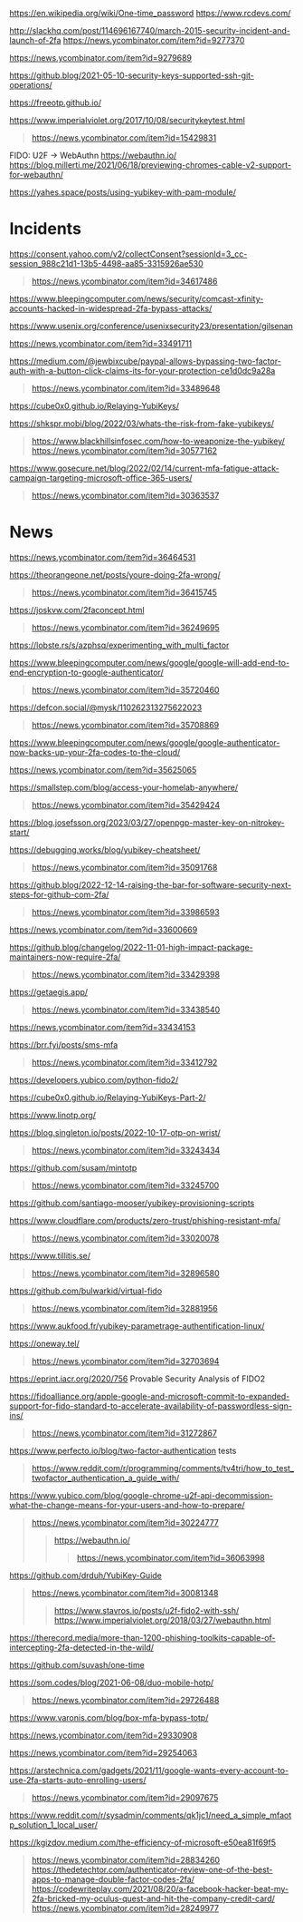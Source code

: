 https://en.wikipedia.org/wiki/One-time_password
https://www.rcdevs.com/

http://slackhq.com/post/114696167740/march-2015-security-incident-and-launch-of-2fa
https://news.ycombinator.com/item?id=9277370

https://news.ycombinator.com/item?id=9279689

https://github.blog/2021-05-10-security-keys-supported-ssh-git-operations/

https://freeotp.github.io/

https://www.imperialviolet.org/2017/10/08/securitykeytest.html
> https://news.ycombinator.com/item?id=15429831

FIDO: U2F -> WebAuthn https://webauthn.io/
https://blog.millerti.me/2021/06/18/previewing-chromes-cable-v2-support-for-webauthn/

https://yahes.space/posts/using-yubikey-with-pam-module/

# Incidents

https://consent.yahoo.com/v2/collectConsent?sessionId=3_cc-session_988c21d1-13b5-4498-aa85-3315926ae530
> https://news.ycombinator.com/item?id=34617486

https://www.bleepingcomputer.com/news/security/comcast-xfinity-accounts-hacked-in-widespread-2fa-bypass-attacks/

https://www.usenix.org/conference/usenixsecurity23/presentation/gilsenan

https://news.ycombinator.com/item?id=33491711

https://medium.com/@jewbixcube/paypal-allows-bypassing-two-factor-auth-with-a-button-click-claims-its-for-your-protection-ce1d0dc9a28a
> https://news.ycombinator.com/item?id=33489648

https://cube0x0.github.io/Relaying-YubiKeys/

https://shkspr.mobi/blog/2022/03/whats-the-risk-from-fake-yubikeys/
> https://www.blackhillsinfosec.com/how-to-weaponize-the-yubikey/
> https://news.ycombinator.com/item?id=30577162

https://www.gosecure.net/blog/2022/02/14/current-mfa-fatigue-attack-campaign-targeting-microsoft-office-365-users/
> https://news.ycombinator.com/item?id=30363537

# News
https://news.ycombinator.com/item?id=36464531

https://theorangeone.net/posts/youre-doing-2fa-wrong/
> https://news.ycombinator.com/item?id=36415745

https://joskvw.com/2faconcept.html
> https://news.ycombinator.com/item?id=36249695

https://lobste.rs/s/azphsq/experimenting_with_multi_factor

https://www.bleepingcomputer.com/news/google/google-will-add-end-to-end-encryption-to-google-authenticator/
> https://news.ycombinator.com/item?id=35720460

https://defcon.social/@mysk/110262313275622023
> https://news.ycombinator.com/item?id=35708869

https://www.bleepingcomputer.com/news/google/google-authenticator-now-backs-up-your-2fa-codes-to-the-cloud/

https://news.ycombinator.com/item?id=35625065

https://smallstep.com/blog/access-your-homelab-anywhere/
> https://news.ycombinator.com/item?id=35429424

https://blog.josefsson.org/2023/03/27/openpgp-master-key-on-nitrokey-start/
> 

https://debugging.works/blog/yubikey-cheatsheet/
> https://news.ycombinator.com/item?id=35091768

https://github.blog/2022-12-14-raising-the-bar-for-software-security-next-steps-for-github-com-2fa/
> https://news.ycombinator.com/item?id=33986593

https://news.ycombinator.com/item?id=33600669

https://github.blog/changelog/2022-11-01-high-impact-package-maintainers-now-require-2fa/
> https://news.ycombinator.com/item?id=33429398

https://getaegis.app/
> https://news.ycombinator.com/item?id=33438540

https://news.ycombinator.com/item?id=33434153

https://brr.fyi/posts/sms-mfa
> https://news.ycombinator.com/item?id=33412792

https://developers.yubico.com/python-fido2/

https://cube0x0.github.io/Relaying-YubiKeys-Part-2/

https://www.linotp.org/

https://blog.singleton.io/posts/2022-10-17-otp-on-wrist/
> https://news.ycombinator.com/item?id=33243434

https://github.com/susam/mintotp
> https://news.ycombinator.com/item?id=33245700

https://github.com/santiago-mooser/yubikey-provisioning-scripts

https://www.cloudflare.com/products/zero-trust/phishing-resistant-mfa/
> https://news.ycombinator.com/item?id=33020078

https://www.tillitis.se/
> https://news.ycombinator.com/item?id=32896580

https://github.com/bulwarkid/virtual-fido
> https://news.ycombinator.com/item?id=32881956

https://www.aukfood.fr/yubikey-parametrage-authentification-linux/

https://oneway.tel/
> https://news.ycombinator.com/item?id=32703694

https://eprint.iacr.org/2020/756 Provable Security Analysis of FIDO2

https://fidoalliance.org/apple-google-and-microsoft-commit-to-expanded-support-for-fido-standard-to-accelerate-availability-of-passwordless-sign-ins/
> https://news.ycombinator.com/item?id=31272867

https://www.perfecto.io/blog/two-factor-authentication tests
> https://www.reddit.com/r/programming/comments/tv4tri/how_to_test_twofactor_authentication_a_guide_with/

https://www.yubico.com/blog/google-chrome-u2f-api-decommission-what-the-change-means-for-your-users-and-how-to-prepare/
> https://news.ycombinator.com/item?id=30224777
> > https://webauthn.io/
> > > https://news.ycombinator.com/item?id=36063998

https://github.com/drduh/YubiKey-Guide
> https://news.ycombinator.com/item?id=30081348
> > https://www.stavros.io/posts/u2f-fido2-with-ssh/
> > https://www.imperialviolet.org/2018/03/27/webauthn.html

https://therecord.media/more-than-1200-phishing-toolkits-capable-of-intercepting-2fa-detected-in-the-wild/

https://github.com/suvash/one-time

https://som.codes/blog/2021-06-08/duo-mobile-hotp/
> https://news.ycombinator.com/item?id=29726488

https://www.varonis.com/blog/box-mfa-bypass-totp/

https://news.ycombinator.com/item?id=29330908

https://news.ycombinator.com/item?id=29254063

https://arstechnica.com/gadgets/2021/11/google-wants-every-account-to-use-2fa-starts-auto-enrolling-users/
> https://news.ycombinator.com/item?id=29097675

https://www.reddit.com/r/sysadmin/comments/qk1jc1/need_a_simple_mfaotp_solution_1_local_user/

https://kgizdov.medium.com/the-efficiency-of-microsoft-e50ea81f69f5
> https://news.ycombinator.com/item?id=28834260
https://thedetechtor.com/authenticator-review-one-of-the-best-apps-to-manage-double-factor-codes-2fa/
https://codewriteplay.com/2021/08/20/a-facebook-hacker-beat-my-2fa-bricked-my-oculus-quest-and-hit-the-company-credit-card/
> https://news.ycombinator.com/item?id=28249977